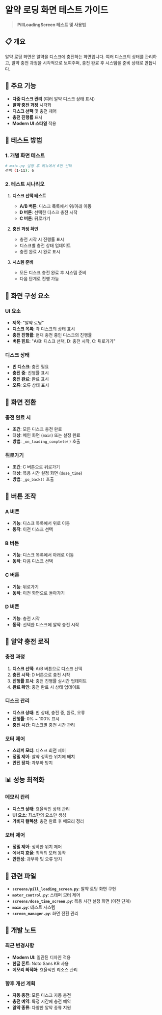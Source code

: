 # 알약 로딩 화면 테스트 가이드

> **PillLoadingScreen 테스트 및 사용법**

## 📋 개요

알약 로딩 화면은 알약을 디스크에 충전하는 화면입니다. 여러 디스크의 상태를 관리하고, 알약 충전 과정을 시각적으로 보여주며, 충전 완료 후 시스템을 준비 상태로 만듭니다.

## 🎯 주요 기능

- **다중 디스크 관리** (여러 알약 디스크 상태 표시)
- **알약 충전 과정** 시각화
- **디스크 선택** 및 충전 제어
- **충전 진행률** 표시
- **Modern UI 스타일** 적용

## 🚀 테스트 방법

### 1. 개별 화면 테스트
```bash
# main.py 실행 후 메뉴에서 6번 선택
선택 (1-11): 6
```

### 2. 테스트 시나리오
1. **디스크 선택 테스트**
   - **A/B 버튼**: 디스크 목록에서 위/아래 이동
   - **D 버튼**: 선택한 디스크 충전 시작
   - **C 버튼**: 뒤로가기

2. **충전 과정 확인**
   - 충전 시작 시 진행률 표시
   - 디스크별 충전 상태 업데이트
   - 충전 완료 시 완료 표시

3. **시스템 준비**
   - 모든 디스크 충전 완료 후 시스템 준비
   - 다음 단계로 진행 가능

## 🔧 화면 구성 요소

### UI 요소
- **제목**: "알약 로딩"
- **디스크 목록**: 각 디스크의 상태 표시
- **충전 진행률**: 현재 충전 중인 디스크의 진행률
- **버튼 힌트**: "A/B: 디스크 선택, D: 충전 시작, C: 뒤로가기"

### 디스크 상태
- **빈 디스크**: 충전 필요
- **충전 중**: 진행률 표시
- **충전 완료**: 완료 표시
- **오류**: 오류 상태 표시

## 📱 화면 전환

### 충전 완료 시
- **조건**: 모든 디스크 충전 완료
- **대상**: 메인 화면 (`main`) 또는 설정 완료
- **방법**: `_on_loading_complete()` 호출

### 뒤로가기
- **조건**: C 버튼으로 뒤로가기
- **대상**: 복용 시간 설정 화면 (`dose_time`)
- **방법**: `_go_back()` 호출

## 🔧 버튼 조작

### A 버튼
- **기능**: 디스크 목록에서 위로 이동
- **동작**: 이전 디스크 선택

### B 버튼
- **기능**: 디스크 목록에서 아래로 이동
- **동작**: 다음 디스크 선택

### C 버튼
- **기능**: 뒤로가기
- **동작**: 이전 화면으로 돌아가기

### D 버튼
- **기능**: 충전 시작
- **동작**: 선택한 디스크에 알약 충전 시작

## 💊 알약 충전 로직

### 충전 과정
1. **디스크 선택**: A/B 버튼으로 디스크 선택
2. **충전 시작**: D 버튼으로 충전 시작
3. **진행률 표시**: 충전 진행률 실시간 업데이트
4. **완료 확인**: 충전 완료 시 상태 업데이트

### 디스크 관리
- **디스크 상태**: 빈 상태, 충전 중, 완료, 오류
- **진행률**: 0% ~ 100% 표시
- **충전 시간**: 디스크별 충전 시간 관리

### 모터 제어
- **스테퍼 모터**: 디스크 회전 제어
- **정밀 제어**: 알약 정확한 위치에 배치
- **안전 장치**: 과부하 방지


## 📊 성능 최적화

### 메모리 관리
- **디스크 상태**: 효율적인 상태 관리
- **UI 요소**: 최소한의 요소만 생성
- **가비지 컬렉션**: 충전 완료 후 메모리 정리

### 모터 제어
- **정밀 제어**: 정확한 위치 제어
- **에너지 효율**: 최적의 모터 동작
- **안전성**: 과부하 및 오류 방지

## 🔗 관련 파일

- **`screens/pill_loading_screen.py`**: 알약 로딩 화면 구현
- **`motor_control.py`**: 스테퍼 모터 제어
- **`screens/dose_time_screen.py`**: 복용 시간 설정 화면 (이전 단계)
- **`main.py`**: 테스트 시스템
- **`screen_manager.py`**: 화면 전환 관리

## 📝 개발 노트

### 최근 변경사항
- **Modern UI**: 일관된 디자인 적용
- **한글 폰트**: Noto Sans KR 사용
- **메모리 최적화**: 효율적인 리소스 관리

### 향후 개선 계획
- **자동 충전**: 모든 디스크 자동 충전
- **충전 예약**: 특정 시간에 충전 예약
- **알약 종류**: 다양한 알약 종류 지원
